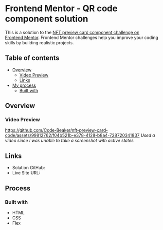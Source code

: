 # Frontend Mentor - QR code component solution

This is a solution to the [NFT preview card component challenge on Frontend Mentor](https://www.frontendmentor.io/challenges/nft-preview-card-component-SbdUL_w0U). Frontend Mentor challenges help you improve your coding skills by building realistic projects. 

## Table of contents

- [Overview](#overview)
  - [Video Preview](#video-preview)
  - [Links](#links)
- [My process](#my-process)
  - [Built with](#built-with)

## Overview

### Video Preview
https://github.com/Code-Beaker/nft-preview-card-code/assets/99812762/f04b521b-e378-4128-b8a4-728720341837
*Used a video since I was unable to take a screenshot with active states*

## Links

- Solution GitHub:
- Live Site URL:

## Process

### Built with

- HTML
- CSS
- Flex
